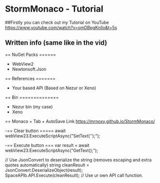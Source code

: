 # StormMonaco - Tutorial

##Firstly you can check out my Tutorial on YouTube
https://www.youtube.com/watch?v=omDBpgKnIlo&t=5s

## Written info (same like in the vid)

== NuGet Packs ======
- WebView2
- Newtonsoft.Json

== References =======
- Your based API (Based on Nezur or Xeno)

== Bin ==============
- Nezur bin (my case)
- Xeno

== Monaco + Tab + AutoSave Link
https://mrnoxy.github.io/StormMonaco/

-== Clear button =====
await webView23.ExecuteScriptAsync("SetText('');");

-== Execute button ===
var result = await webView23.ExecuteScriptAsync("GetText();");

// Use JsonConvert to deserialize the string (removes escaping and extra quotes automatically)
string cleanResult = JsonConvert.DeserializeObject<string>(result);
SpaceAPIb.API.Execute(cleanResult); // Use ur own API call function.
